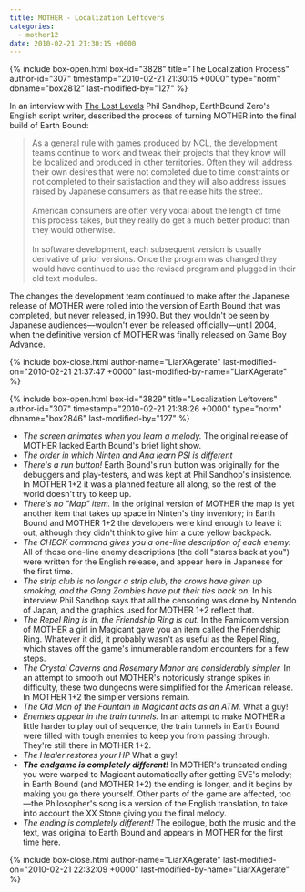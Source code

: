 ```yaml
---
title: MOTHER - Localization Leftovers
categories:
  - mother12
date: 2010-02-21 21:30:15 +0000
---
```

{% include box-open.html box-id="3828" title="The Localization Process" author-id="307" timestamp="2010-02-21 21:30:15 +0000" type="norm" dbname="box2812" last-modified-by="127" %}
<p>In an interview with <a href="http://www.lostlevels.org/200407/200407-earthbound2.shtml">The Lost Levels</a> Phil Sandhop, EarthBound Zero's English script writer, described the process of turning MOTHER into the final build of Earth Bound:</p>
<blockquote>
As a general rule with games produced by NCL, the development teams continue to work and tweak their projects that they know will be localized and produced in other territories. Often they will address their own desires that were not completed due to time constraints or not completed to their satisfaction and they will also address issues raised by Japanese consumers as that release hits the street.<br /><br />
American consumers are often very vocal about the length of time this process takes, but they really do get a much better product than they would otherwise.<br /><br />
In software development, each subsequent version is usually derivative of prior versions. Once the program was changed they would have continued to use the revised program and plugged in their old text modules.
</blockquote>
<p>The changes the development team continued to make after the Japanese release of MOTHER were rolled into the version of Earth Bound that was completed, but never released, in 1990. But they wouldn't be seen by Japanese audiences—wouldn't even be released officially—until 2004, when the definitive version of MOTHER was finally released on Game Boy Advance.</p>
{% include box-close.html author-name="LiarXAgerate" last-modified-on="2010-02-21 21:37:47 +0000" last-modified-by-name="LiarXAgerate" %}

{% include box-open.html box-id="3829" title="Localization Leftovers" author-id="307" timestamp="2010-02-21 21:38:26 +0000" type="norm" dbname="box2846" last-modified-by="127" %}
<ul class="spacey">
<li><em>The screen animates when you learn a melody.</em> The original release of MOTHER lacked Earth Bound's brief light show.</li>
<li><em>The order in which Ninten and Ana learn PSI is different</em></li> 
<li><em>There's a run button!</em> Earth Bound's run button was originally for the debuggers and play-testers, and was kept at Phil Sandhop's insistence. In MOTHER 1+2 it was a planned feature all along, so the rest of the world doesn't try to keep up.</li>
<li><em>There's no "Map" item.</em> In the original version of MOTHER the map is yet another item that takes up space in Ninten's tiny inventory; in Earth Bound and MOTHER 1+2 the developers were kind enough to leave it out, although they didn't think to give him a cute yellow backpack.</li>
<li><em>The CHECK command gives you a one-line description of each enemy.</em> All of those one-line enemy descriptions (the doll "stares back at you") were written for the English release, and appear here in Japanese for the first time.</li>
<li><em>The strip club is no longer a strip club, the crows have given up smoking, and the Gang Zombies have put their ties back on.</em> In his interview Phil Sandhop says that all the censoring was done by Nintendo of Japan, and the graphics used for MOTHER 1+2 reflect that.</li>
<li><em>The Repel Ring is in, the Friendship Ring is out.</em> In the Famicom version of MOTHER a girl in Magicant gave you an item called the Friendship Ring. Whatever it did, it probably wasn't as useful as the Repel Ring, which staves off the game's innumerable random encounters for a few steps.</li>
<li><em>The Crystal Caverns and Rosemary Manor are considerably simpler.</em> In an attempt to smooth out MOTHER's notoriously strange spikes in difficulty, these two dungeons were simplified for the American release. In MOTHER 1+2 the simpler versions remain.</li>
<li><em>The Old Man of the Fountain in Magicant acts as an ATM.</em> What a guy!</li>
<li><em>Enemies appear in the train tunnels.</em> In an attempt to make MOTHER a little harder to play out of sequence, the train tunnels in Earth Bound were filled with tough enemies to keep you from passing through. They're still there in MOTHER 1+2.</li>
<li><em>The Healer restores your HP</em> What a guy!</li>
<li><em><strong>The endgame is completely different!</strong></em> In MOTHER's truncated ending you were warped to Magicant automatically after getting EVE's melody; in Earth Bound (and MOTHER 1+2) the ending is longer, and it begins by making you go there yourself. Other parts of the game are affected, too—the Philosopher's song is a version of the English translation, to take into account the XX Stone giving you the final melody.</li>
<li><em>The ending is completely different!</em> The epilogue, both the music and the text, was original to Earth Bound and appears in MOTHER for the first time here.</li>
</ul>

{% include box-close.html author-name="LiarXAgerate" last-modified-on="2010-02-21 22:32:09 +0000" last-modified-by-name="LiarXAgerate" %}

